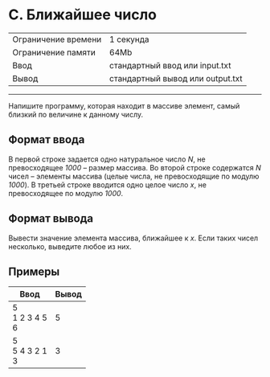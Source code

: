 # C. Ближайшее число

<table>
  <tr>
  	<td>Ограничение времени</td>
  	<td>1 секунда</td>
  </tr>
  <tr>
  	<td>Ограничение памяти</td>
  	<td>64Mb</td>
  </tr>
  <tr>
  	<td>Ввод</td>
  	<td>стандартный ввод или input.txt</td>
  </tr>
  <tr>
  	<td>Вывод</td>
  	<td>стандартный вывод или output.txt</td>
  </tr>
</table>

---
Напишите программу, которая находит в массиве элемент, самый близкий по величине к  данному числу.

## Формат ввода

В первой строке задается одно натуральное число *N*, не превосходящее *1000* – размер массива. Во второй строке содержатся *N* чисел – элементы массива (целые числа, не превосходящие по модулю *1000*). В третьей строке вводится одно целое число *x*, не превосходящее по модулю *1000*.

## Формат вывода

Вывести значение элемента массива, ближайшее к *x*. Если таких чисел несколько, выведите любое из них.

## Примеры

|Ввод|Вывод|
|---|---|
|5<br>1 2 3 4 5<br>6|5|
|5<br>5 4 3 2 1<br>3|3|
